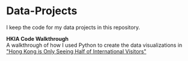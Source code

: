 # Data-Projects
I keep the code for my data projects in this repository.

**HKIA Code Walkthrough**   
A walkthrough of how I used Python to create the data visualizations in ["Hong Kong is Only Seeing Half of International Visitors"](https://medium.com/@rebecca.truong)

